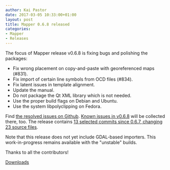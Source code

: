 ```yaml
---
author: Kai Pastor
date: 2017-03-05 10:33:00+01:00
layout: post
title: Mapper 0.6.8 released
categories:
- Mapper
- Releases
---
```


The focus of Mapper release v0.6.8 is fixing bugs and polishing the packages:
- Fix wrong placement on copy-and-paste with georeferenced maps (#831).
- Fix import of certain line symbols from OCD files (#834).
- Fix latent issues in template alignment.
- Update the manual.
- Do not package the Qt XML library which is not needed.
- Use the proper build flags on Debian and Ubuntu.
- Use the system libpolyclipping on Fedora.

Find [the resolved issues on Github](https://github.com/OpenOrienteering/mapper/issues?q=milestone:v0.6.8+is:closed).
[Known issues in v0.6.8](https://github.com/OpenOrienteering/mapper/issues?q=label:"known%20issues%20v0.6.8") will be collected there, too. 
The release contains [13 selected commits since 0.6.7, changing 23 source files](https://github.com/OpenOrienteering/mapper/compare/v0.6.7...v0.6.8).

Note that this release does not yet include GDAL-based importers. This work-in-progress remains available with the "unstable" builds.

Thanks to all the contributors!

<a class="btn btn-primary" href="https://github.com/OpenOrienteering/mapper/releases/tag/v0.6.8">Downloads</a>
